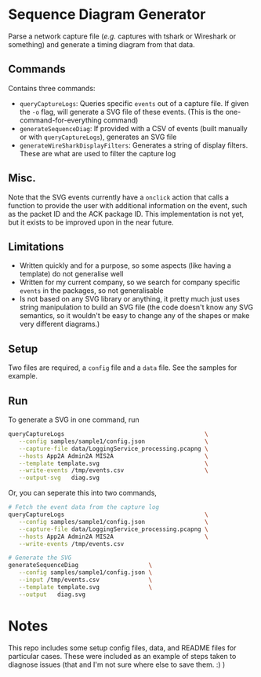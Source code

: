 # Sequence Diagram Generator

Parse a network capture file (_e.g._ captures with tshark or Wireshark or something) and generate a timing diagram from that data.

## Commands

Contains three commands:
- `queryCaptureLogs`: Queries specific `events` out of a capture file.  If given the `-o` flag, will generate a SVG file of these events. (This is the one-command-for-everything command)
- `generateSequenceDiag`: If provided with a CSV of events (built manually or with `queryCaptureLogs`), generates an SVG file
- `generateWireSharkDisplayFilters`: Generates a string of display filters.  These are what are used to filter the capture log

## Misc.

Note that the SVG events currently have a `onclick` action that calls a function to provide the user with additional information on the event, such as the packet ID and the ACK package ID.  This implementation is not yet, but it exists to be improved upon in the near future.

## Limitations

- Written quickly and for a purpose, so some aspects (like having a template) do not generalise well
- Written for my current company, so we search for company specific `events` in the packages, so not generalisable
- Is not based on any SVG library or anything, it pretty much just uses string manipulation to build an SVG file (the code doesn't know any SVG semantics, so it wouldn't be easy to change any of the shapes or make very different diagrams.)

## Setup

Two files are required, a `config` file and a `data` file.  See the samples for example.

## Run

To generate a SVG in one command, run

```sh
queryCaptureLogs                                        \
   --config samples/sample1/config.json                 \
   --capture-file data/LoggingService_processing.pcapng \
   --hosts App2A Admin2A MIS2A                          \
   --template template.svg                              \
   --write-events /tmp/events.csv                       \
   --output-svg   diag.svg
```

Or, you can seperate this into two commands,
```sh
# Fetch the event data from the capture log
queryCaptureLogs                                        \
   --config samples/sample1/config.json                 \
   --capture-file data/LoggingService_processing.pcapng \
   --hosts App2A Admin2A MIS2A                          \
   --write-events /tmp/events.csv

# Generate the SVG
generateSequenceDiag                    \
   --config samples/sample1/config.json \
   --input /tmp/events.csv              \
   --template template.svg              \
   --output   diag.svg
```

# Notes

This repo includes some setup config files, data, and README files for particular cases.  These were included as an example of steps taken to diagnose issues (that and I'm not sure where else to save them. :) )
